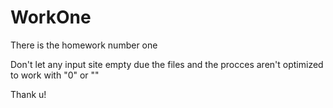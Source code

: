 # WorkOne

There is the homework number one

Don't let any input site empty due the files and the procces aren't optimized to work with "0" or ""

Thank u!
